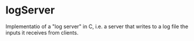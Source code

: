# logServer
Implementatio of a "log server" in C,  i.e. a server that writes to a log file the inputs it receives from clients.
